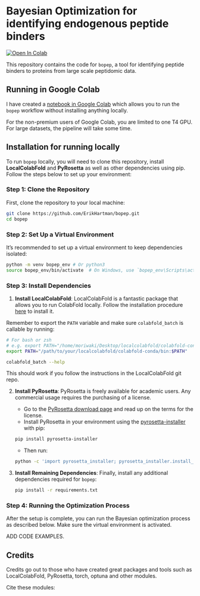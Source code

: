 # Bayesian Optimization for identifying endogenous peptide binders

[![Open In Colab](https://colab.research.google.com/assets/colab-badge.svg)](https://colab.research.google.com/github/ErikHartman/bopep/blob/main/bopep.ipynb)

This repository contains the code for `bopep`, a tool for identifying peptide binders to proteins from large scale peptidomic data.

## Running in Google Colab
I have created a [notebook in Google Colab](https://colab.research.google.com/github/ErikHartman/bopep/blob/main/bopep.ipynb) which allows you to run the `bopep` workflow without installing anything locally.

For the non-premium users of Google Colab, you are limited to one T4 GPU. For large datasets, the pipeline will take some time.

## Installation for running locally

To run `bopep` locally, you will need to clone this repository, install **LocalColabFold** and **PyRosetta** as well as other dependencies using pip. Follow the steps below to set up your environment:

### Step 1: Clone the Repository

First, clone the repository to your local machine:

```bash
git clone https://github.com/ErikHartman/bopep.git
cd bopep
```

### Step 2: Set Up a Virtual Environment

It’s recommended to set up a virtual environment to keep dependencies isolated:

```bash
python -m venv bopep_env # Or python3
source bopep_env/bin/activate  # On Windows, use `bopep_env\Scripts\activate`
```

### Step 3: Install Dependencies

1. **Install LocalColabFold**: LocalColabFold is a fantastic package that allows you to run ColabFold locally. Follow the installation procedure [here](https://github.com/YoshitakaMo/localcolabfold) to install it.

Remember to export the `PATH` variable and make sure `colabfold_batch` is callable by running:
```bash
# For bash or zsh
# e.g. export PATH="/home/moriwaki/Desktop/localcolabfold/colabfold-conda/bin:$PATH"
export PATH="/path/to/your/localcolabfold/colabfold-conda/bin:$PATH"

colabfold_batch --help
```
This should work if you follow the instructions in the LocalColabFold git repo.


2. **Install PyRosetta**: PyRosetta is freely available for academic users. Any commercial usage requires the purchasing of a license.

   - Go to the [PyRosetta download page](https://www.pyrosetta.org/downloads) and read up on the terms for the license.
   - Install PyRosetta in your environment using the [pyrosetta-installer](https://pypi.org/project/pyrosetta-installer/) with pip: 
    ```bash
   pip install pyrosetta-installer
   ```
   - Then run:
   ```bash
   python -c 'import pyrosetta_installer; pyrosetta_installer.install_pyrosetta()'
   ```


3. **Install Remaining Dependencies**:
   Finally, install any additional dependencies required for `bopep`:

   ```bash
   pip install -r requirements.txt
   ```

### Step 4: Running the Optimization Process

After the setup is complete, you can run the Bayesian optimization process as described below. Make sure the virtual environment is activated.

ADD CODE EXAMPLES.

## Credits
Credits go out to those who have created great packages and tools such as LocalColabFold, PyRosetta, torch, optuna and other modules.

Cite these modules:
